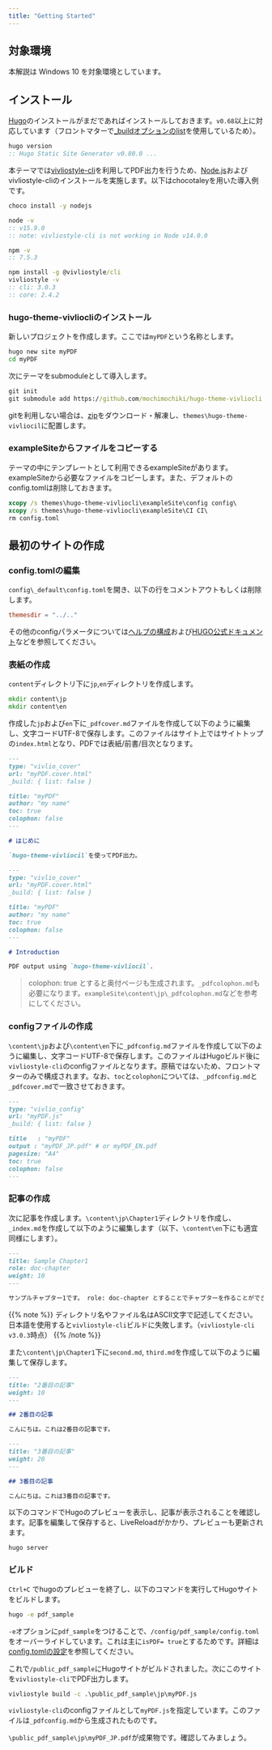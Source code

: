 ```yaml
---
title: "Getting Started"
---
```


## 対象環境

本解説は Windows 10 を対象環境としています。

## インストール

[Hugo](https://gohugo.io/)のインストールがまだであればインストールしておきます。`v0.68`以上に対応しています（フロントマターで[_buildオプションのlist](https://gohugo.io/content-management/build-options/#list)を使用しているため）。

```bat
hugo version
:: Hugo Static Site Generator v0.80.0 ...
```

本テーマでは[vivliostyle-cli](https://github.com/vivliostyle/vivliostyle-cli)を利用してPDF出力を行うため、[Node.js](https://nodejs.org/ja/)およびvivliostyle-cliのインストールを実施します。以下はchocotaleyを用いた導入例です。

```bat
choco install -y nodejs

node -v
:: v15.9.0 
:: note: vivliostyle-cli is not working in Node v14.0.0

npm -v
:: 7.5.3

npm install -g @vivliostyle/cli
vivliostyle -v
:: cli: 3.0.3
:: core: 2.4.2
```

### hugo-theme-vivliocliのインストール

新しいプロジェクトを作成します。ここでは`myPDF`という名称とします。

```bat
hugo new site myPDF
cd myPDF
```

次にテーマをsubmoduleとして導入します。

```bat
git init
git submodule add https://github.com/mochimochiki/hugo-theme-vivliocli themes/hugo-theme-vivliocli
```

gitを利用しない場合は、[zip](https://github.com/mochimochiki/hugo-theme-vivliocli/archive/master.zip)をダウンロード・解凍し、`themes\hugo-theme-vivliocil`に配置します。

### exampleSiteからファイルをコピーする

テーマの中にテンプレートとして利用できるexampleSiteがあります。exampleSiteから必要なファイルをコピーします。また、デフォルトのconfig.tomlは削除しておきます。

```bat
xcopy /s themes\hugo-theme-vivliocli\exampleSite\config config\
xcopy /s themes\hugo-theme-vivliocli\exampleSite\CI CI\
rm config.toml
```

## 最初のサイトの作成

### config.tomlの編集

`config\_default\config.toml`を開き、以下の行をコメントアウトもしくは削除します。

```toml
themesdir = "../.."
```

その他のconfigパラメータについては[ヘルプの構成](../Configuration/config.html)および[HUGO公式ドキュメント](https://gohugo.io/getting-started/configuration/)などを参照してください。

### 表紙の作成

`content`ディレクトリ下に`jp`,`en`ディレクトリを作成します。

```bat
mkdir content\jp
mkdir content\en
```

作成した`jp`および`en`下に`_pdfcover.md`ファイルを作成して以下のように編集し、文字コードUTF-8で保存します。このファイルはサイト上ではサイトトップの`index.html`となり、PDFでは表紙/前書/目次となります。

```md
---
type: "vivlio_cover"
url: "myPDF.cover.html"
_build: { list: false }

title: "myPDF"
author: "my name"
toc: true
colophon: false
---

# はじめに

`hugo-theme-vivliocil`を使ってPDF出力。

```

```md
---
type: "vivlio_cover"
url: "myPDF.cover.html"
_build: { list: false }

title: "myPDF"
author: "my name"
toc: true
colophon: false
---

# Introduction 

PDF output using `hugo-theme-vivliocil`.

```

> colophon: true とすると奥付ページも生成されます。`_pdfcolophon.md`も必要になります。`exampleSite\content\jp\_pdfcolophon.md`などを参考にしてください。

### configファイルの作成

`\content\jp`および`\content\en`下に`_pdfconfig.md`ファイルを作成して以下のように編集し、文字コードUTF-8で保存します。このファイルはHugoビルド後に`vivliostyle-cli`のconfigファイルとなります。原稿ではないため、フロントマターのみで構成されます。なお、`toc`と`colophon`については、`_pdfconfig.md`と`_pdfcover.md`で一致させておきます。

```md
---
type: "vivlio_config"
url: "myPDF.js"
_build: { list: false }

title   : "myPDF"
output : "myPDF_JP.pdf" # or myPDF_EN.pdf
pagesize: "A4"
toc: true
colophon: false
---
```


### 記事の作成

次に記事を作成します。`\content\jp\Chapter1`ディレクトリを作成し、`_index.md`を作成して以下のように編集します（以下、`\content\en`下にも適宜同様にします）。

```md
---
title: Sample Chapter1
role: doc-chapter
weight: 10
---

サンプルチャプター1です。 role: doc-chapter とすることでチャプターを作ることができます。チャプターのindexページの後にも改ページが入るため、短いと少し記事が寂しく見えることになります。
```

{{% note %}}
ディレクトリ名やファイル名はASCII文字で記述してください。日本語を使用すると`vivliostyle-cli`ビルドに失敗します。（`vivliostyle-cli v3.0.3`時点）
{{% /note %}}

また`\content\jp\Chapter1`下に`second.md`, `third.md`を作成して以下のように編集して保存します。

```md
---
title: "2番目の記事"
weight: 10
---

## 2番目の記事

こんにちは。これは2番目の記事です。
```

```md
---
title: "3番目の記事"
weight: 20
---

## 3番目の記事

こんにちは。これは3番目の記事です。
```

以下のコマンドでHugoのプレビューを表示し、記事が表示されることを確認します。記事を編集して保存すると、LiveReloadがかかり、プレビューも更新されます。

```
hugo server
```

### ビルド

`Ctrl+C` でhugoのプレビューを終了し、以下のコマンドを実行してHugoサイトをビルドします。

```bat
hugo -e pdf_sample
```

`-e`オプションに`pdf_sample`をつけることで、`/config/pdf_sample/config.toml`をオーバーライドしています。これは主に`isPDF= true`とするためです。詳細は[config.tomlの設定](../Configuration/config.html)を参照してください。

これで`/public_pdf_sample`にHugoサイトがビルドされました。次にこのサイトを`vivliostyle-cli`でPDF出力します。

```bat
vivliostyle build -c .\public_pdf_sample\jp\myPDF.js
```

`vivliostyle-cli`のconfigファイルとして`myPDF.js`を指定しています。このファイルは`_pdfconfig.md`から生成されたものです。

`\public_pdf_sample\jp\myPDF_JP.pdf`が成果物です。確認してみましょう。